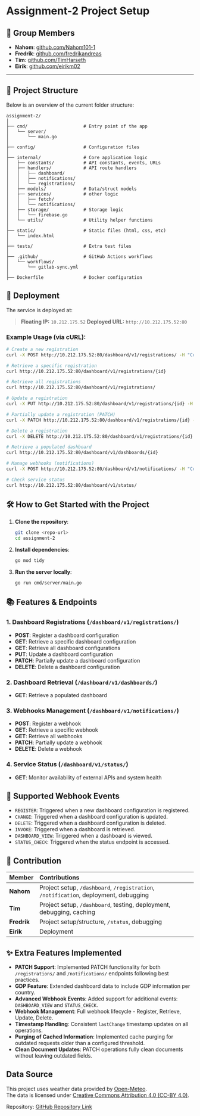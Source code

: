 # Assignment-2 Project Setup

## 👥 Group Members

- **Nahom**: [github.com/Nahom101-1](https://github.com/Nahom101-1)
- **Fredrik**: [github.com/fredrikandreas](https://github.com/fredrikandreas)
- **Tim**:  [github.com/TimHarseth](https://github.com/TimHarseth)
- **Eirik**: [github.com/eirikm02](https://github.com/eirikm02)

---

## 📁 Project Structure
 Below is an overview of the current folder structure:
```
assignment-2/
│
├── cmd/                     # Entry point of the app
│   └── server/
│       └── main.go
│
├── config/                  # Configuration files
│
├── internal/                # Core application logic
│   ├── constants/           # API constants, events, URLs
│   ├── handlers/            # API route handlers
│   │   ├── dashboard/
│   │   ├── notifications/
│   │   └── registrations/
│   ├── models/              # Data/struct models
│   ├── services/            # other logic
│   │   ├── fetch/
│   │   └── notifications/
│   ├── storage/             # Storage logic
│   │   └── firebase.go
│   └── utils/               # Utility helper functions
│
├── static/                  # Static files (html, css, etc)
│   └── index.html
│
├── tests/                   # Extra test files
│
├── .github/                 # GitHub Actions workflows
│   └── workflows/
│       └── gitlab-sync.yml
│
├── Dockerfile               # Docker configuration
```
## 🚀 Deployment

The service is deployed at:

> **Floating IP:** `10.212.175.52`
> **Deployed URL:** `http://10.212.175.52:80`

### Example Usage (via cURL):
```sh
# Create a new registration
curl -X POST http://10.212.175.52:80/dashboard/v1/registrations/ -H "Content-Type: application/json" -d '{}'

# Retrieve a specific registration
curl http://10.212.175.52:80/dashboard/v1/registrations/{id}

# Retrieve all registrations
curl http://10.212.175.52:80/dashboard/v1/registrations/

# Update a registration
curl -X PUT http://10.212.175.52:80/dashboard/v1/registrations/{id} -H "Content-Type: application/json" -d '{}'

# Partially update a registration (PATCH)
curl -X PATCH http://10.212.175.52:80/dashboard/v1/registrations/{id} -H "Content-Type: application/json" -d '{}'

# Delete a registration
curl -X DELETE http://10.212.175.52:80/dashboard/v1/registrations/{id}

# Retrieve a populated dashboard
curl http://10.212.175.52:80/dashboard/v1/dashboards/{id}

# Manage webhooks (notifications)
curl -X POST http://10.212.175.52:80/dashboard/v1/notifications/ -H "Content-Type: application/json" -d '{}'

# Check service status
curl http://10.212.175.52:80/dashboard/v1/status/
   ```

## 🛠 How to Get Started with the Project

1. **Clone the repository**:
    ```sh
    git clone <repo-url>
    cd assignment-2
    ```

2. **Install dependencies**:
    ```sh
    go mod tidy
    ```

3. **Run the server locally**:
    ```sh
    go run cmd/server/main.go
    ```


## 📚 Features & Endpoints

### 1. Dashboard Registrations (`/dashboard/v1/registrations/`)
- **POST**: Register a dashboard configuration
- **GET**: Retrieve a specific dashboard configuration
- **GET**: Retrieve all dashboard configurations
- **PUT**: Update a dashboard configuration
- **PATCH**: Partially update a dashboard configuration
- **DELETE**: Delete a dashboard configuration

### 2. Dashboard Retrieval (`/dashboard/v1/dashboards/`)
- **GET**: Retrieve a populated dashboard

### 3. Webhooks Management (`/dashboard/v1/notifications/`)
- **POST**: Register a webhook
- **GET**: Retrieve a specific webhook
- **GET**: Retrieve all webhooks
- **PATCH**: Partially update a webhook
- **DELETE**: Delete a webhook

### 4. Service Status (`/dashboard/v1/status/`)
- **GET**: Monitor availability of external APIs and system health

## 🔔 Supported Webhook Events

- `REGISTER`: Triggered when a new dashboard configuration is registered.
- `CHANGE`: Triggered when a dashboard configuration is updated.
- `DELETE`: Triggered when a dashboard configuration is deleted.
- `INVOKE`: Triggered when a dashboard is retrieved.
- `DASHBOARD_VIEW`: Triggered when a dashboard is viewed.
- `STATUS_CHECK`: Triggered when the status endpoint is accessed.


## 👥 Contribution

| Member   | Contributions                                                                        |
|:---------|:-------------------------------------------------------------------------------------|
| **Nahom** | Project setup, `/dashboard`, `/registration`, `/notification`, deployment, debugging |
| **Tim**   | Project setup, `/dashboard`, testing, deployment, debugging, caching                 |
| **Fredrik** | Project setup/structure, `/status`, debugging                                        |
| **Eirik** | Deployment                                                                           |


## ✨ Extra Features Implemented

- **PATCH Support**: Implemented PATCH functionality for both `/registrations/` and `/notifications/` endpoints following best practices.
- **GDP Feature**: Extended dashboard data to include GDP information per country.
- **Advanced Webhook Events**: Added support for additional events: `DASHBOARD_VIEW` and `STATUS_CHECK`.
- **Webhook Management**: Full webhook lifecycle - Register, Retrieve, Update, Delete.
- **Timestamp Handling**: Consistent `lastChange` timestamp updates on all operations.
- **Purging of Cached Information**: Implemented cache purging for outdated requests older than a configured threshold.
- **Clean Document Updates**: PATCH operations fully clean documents without leaving outdated fields.



## Data Source

This project uses weather data provided by [Open-Meteo](https://open-meteo.com/).  
The data is licensed under [Creative Commons Attribution 4.0 (CC-BY 4.0)](https://creativecommons.org/licenses/by/4.0/).

Repository: [GitHub Repository Link](https://github.com/Nahom101-1/assignment2)
